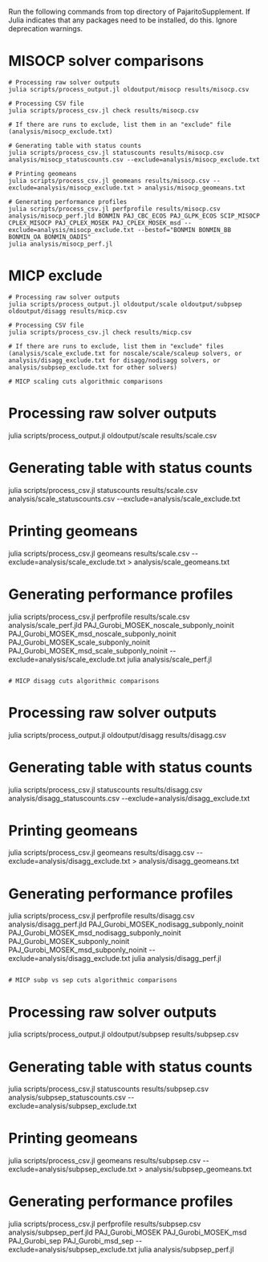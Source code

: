 
Run the following commands from top directory of PajaritoSupplement. If Julia indicates that any packages need to be installed, do this. Ignore deprecation warnings.

# MISOCP solver comparisons
```
# Processing raw solver outputs
julia scripts/process_output.jl oldoutput/misocp results/misocp.csv

# Processing CSV file
julia scripts/process_csv.jl check results/misocp.csv

# If there are runs to exclude, list them in an "exclude" file (analysis/misocp_exclude.txt)

# Generating table with status counts
julia scripts/process_csv.jl statuscounts results/misocp.csv analysis/misocp_statuscounts.csv --exclude=analysis/misocp_exclude.txt

# Printing geomeans
julia scripts/process_csv.jl geomeans results/misocp.csv --exclude=analysis/misocp_exclude.txt > analysis/misocp_geomeans.txt

# Generating performance profiles
julia scripts/process_csv.jl perfprofile results/misocp.csv analysis/misocp_perf.jld BONMIN PAJ_CBC_ECOS PAJ_GLPK_ECOS SCIP_MISOCP CPLEX_MISOCP PAJ_CPLEX_MOSEK PAJ_CPLEX_MOSEK_msd --exclude=analysis/misocp_exclude.txt --bestof="BONMIN BONMIN_BB BONMIN_OA BONMIN_OADIS"
julia analysis/misocp_perf.jl
```

# MICP exclude
```
# Processing raw solver outputs
julia scripts/process_output.jl oldoutput/scale oldoutput/subpsep oldoutput/disagg results/micp.csv

# Processing CSV file
julia scripts/process_csv.jl check results/micp.csv

# If there are runs to exclude, list them in "exclude" files (analysis/scale_exclude.txt for noscale/scale/scaleup solvers, or analysis/disagg_exclude.txt for disagg/nodisagg solvers, or analysis/subpsep_exclude.txt for other solvers)

# MICP scaling cuts algorithmic comparisons
```
# Processing raw solver outputs
julia scripts/process_output.jl oldoutput/scale results/scale.csv

# Generating table with status counts
julia scripts/process_csv.jl statuscounts results/scale.csv analysis/scale_statuscounts.csv --exclude=analysis/scale_exclude.txt

# Printing geomeans
julia scripts/process_csv.jl geomeans results/scale.csv --exclude=analysis/scale_exclude.txt > analysis/scale_geomeans.txt

# Generating performance profiles
julia scripts/process_csv.jl perfprofile results/scale.csv analysis/scale_perf.jld PAJ_Gurobi_MOSEK_noscale_subponly_noinit PAJ_Gurobi_MOSEK_msd_noscale_subponly_noinit PAJ_Gurobi_MOSEK_scale_subponly_noinit PAJ_Gurobi_MOSEK_msd_scale_subponly_noinit  --exclude=analysis/scale_exclude.txt
julia analysis/scale_perf.jl
```

# MICP disagg cuts algorithmic comparisons
```
# Processing raw solver outputs
julia scripts/process_output.jl oldoutput/disagg results/disagg.csv

# Generating table with status counts
julia scripts/process_csv.jl statuscounts results/disagg.csv analysis/disagg_statuscounts.csv --exclude=analysis/disagg_exclude.txt

# Printing geomeans
julia scripts/process_csv.jl geomeans results/disagg.csv --exclude=analysis/disagg_exclude.txt > analysis/disagg_geomeans.txt

# Generating performance profiles
julia scripts/process_csv.jl perfprofile results/disagg.csv analysis/disagg_perf.jld PAJ_Gurobi_MOSEK_nodisagg_subponly_noinit PAJ_Gurobi_MOSEK_msd_nodisagg_subponly_noinit PAJ_Gurobi_MOSEK_subponly_noinit PAJ_Gurobi_MOSEK_msd_subponly_noinit --exclude=analysis/disagg_exclude.txt
julia analysis/disagg_perf.jl
```

# MICP subp vs sep cuts algorithmic comparisons
```
# Processing raw solver outputs
julia scripts/process_output.jl oldoutput/subpsep results/subpsep.csv

# Generating table with status counts
julia scripts/process_csv.jl statuscounts results/subpsep.csv analysis/subpsep_statuscounts.csv --exclude=analysis/subpsep_exclude.txt

# Printing geomeans
julia scripts/process_csv.jl geomeans results/subpsep.csv --exclude=analysis/subpsep_exclude.txt > analysis/subpsep_geomeans.txt

# Generating performance profiles
julia scripts/process_csv.jl perfprofile results/subpsep.csv analysis/subpsep_perf.jld PAJ_Gurobi_MOSEK PAJ_Gurobi_MOSEK_msd PAJ_Gurobi_sep PAJ_Gurobi_msd_sep --exclude=analysis/subpsep_exclude.txt
julia analysis/subpsep_perf.jl
```
